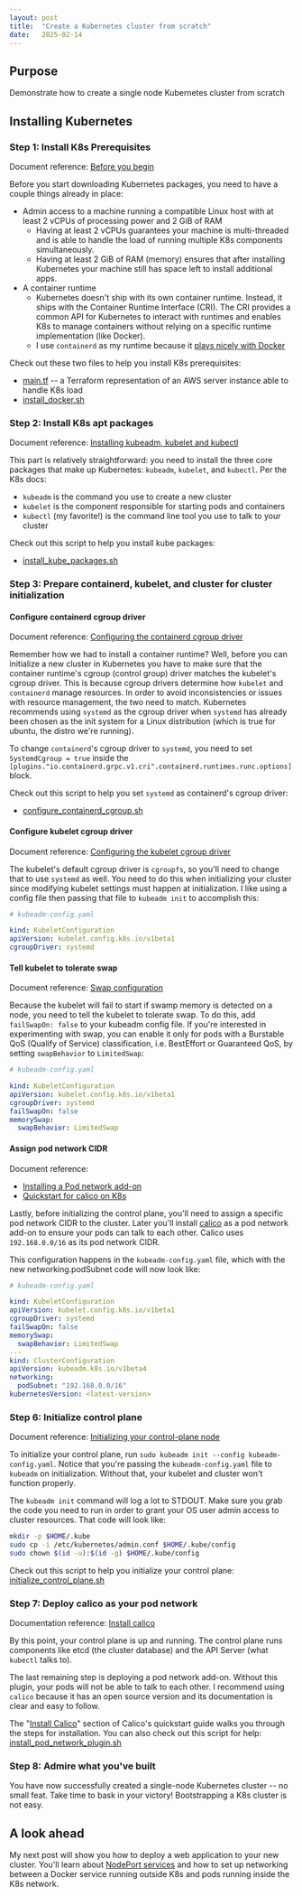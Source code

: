 ```yaml
---
layout: post
title:  "Create a Kubernetes cluster from scratch"
date:   2025-02-14
---
```


## Purpose

Demonstrate how to create a single node Kubernetes cluster from scratch

## Installing Kubernetes

### Step 1: Install K8s Prerequisites

Document reference: [Before you begin](https://kubernetes.io/docs/setup/production-environment/tools/kubeadm/install-kubeadm/#before-you-begin)

Before you start downloading Kubernetes packages, you need to have a couple things already in place:

- Admin access to a machine running a compatible Linux host with at least 2 vCPUs of processing power and 2 GiB of RAM
  - Having at least 2 vCPUs guarantees your machine is multi-threaded and is able to handle the load of running multiple K8s components simultaneously.
  - Having at least 2 GiB of RAM (memory) ensures that after installing Kubernetes your machine still has space left to install additional apps.
- A container runtime
  - Kubernetes doesn't ship with its own container runtime. Instead, it ships with the Container Runtime Interface (CRI). The CRI provides a common API for Kubernetes to interact with runtimes and enables K8s to manage containers without relying on a specific runtime implementation (like Docker).
  - I use `containerd` as my runtime because it [plays nicely with Docker](https://www.docker.com/blog/containerd-vs-docker/)

Check out these two files to help you install K8s prerequisites:

- [main.tf](https://github.com/medwards1771/meredith-deploy-playground/blob/main/infra/main.tf#L1-L27) -- a Terraform representation of an AWS server instance able to handle K8s load
- [install_docker.sh](https://github.com/medwards1771/meredith-deploy-playground/blob/main/bin/local/system-dependencies/install_docker.sh)

### Step 2: Install K8s apt packages

Document reference: [Installing kubeadm, kubelet and kubectl](https://kubernetes.io/docs/setup/production-environment/tools/kubeadm/install-kubeadm/#installing-kubeadm-kubelet-and-kubectl)

This part is relatively straightforward: you need to install the three core packages that make up Kubernetes: `kubeadm`, `kubelet`, and `kubectl`. Per the K8s docs:

- `kubeadm` is the command you use to create a new cluster
- `kubelet` is the component responsible for starting pods and containers
- `kubectl` (my favorite!) is the command line tool you use to talk to your cluster

Check out this script to help you install kube packages:

- [install_kube_packages.sh](https://github.com/medwards1771/meredith-deploy-playground/blob/main/bin/local/kubernetes-and-friends/install_kube_packages.sh)

### Step 3: Prepare containerd, kubelet, and cluster for cluster initialization

#### Configure containerd cgroup driver

Document reference: [Configuring the containerd cgroup driver](https://kubernetes.io/docs/setup/production-environment/container-runtimes/#containerd-systemd)

Remember how we had to install a container runtime? Well, before you can initialize a new cluster in Kubernetes you have to make sure that the container runtime's cgroup (control group) driver matches the kubelet's cgroup driver. This is because cgroup drivers determine how `kubelet` and `containerd` manage resources. In order to avoid inconsistencies or issues with resource management, the two need to match. Kubernetes recommends using `systemd` as the cgroup driver when `systemd` has already been chosen as the init system for a Linux distribution (which is true for ubuntu, the distro we're running).

To change `containerd`'s cgroup driver to `systemd`, you need to set `SystemdCgroup = true` inside the `[plugins."io.containerd.grpc.v1.cri".containerd.runtimes.runc.options]` block.

Check out this script to help you set `systemd` as containerd's cgroup driver:

- [configure_containerd_cgroup.sh](https://github.com/medwards1771/meredith-deploy-playground/blob/main/bin/local/kubernetes-and-friends/configure_containerd_cgroup.sh)

#### Configure kubelet cgroup driver

Document reference: [Configuring the kubelet cgroup driver](https://kubernetes.io/docs/tasks/administer-cluster/kubeadm/configure-cgroup-driver/#configuring-the-kubelet-cgroup-driver)

The kubelet's default cgroup driver is `cgroupfs`, so you'll need to change that to use `systemd` as well. You need to do this when initializing your cluster since modifying kubelet settings must happen at initialization. I like using a config file then passing that file to `kubeadm init` to accomplish this:

```yaml
# kubeadm-config.yaml

kind: KubeletConfiguration
apiVersion: kubelet.config.k8s.io/v1beta1
cgroupDriver: systemd
```

#### Tell kubelet to tolerate swap

Document reference: [Swap configuration](https://kubernetes.io/docs/setup/production-environment/tools/kubeadm/install-kubeadm/#swap-configuration)

Because the kubelet will fail to start if swamp memory is detected on a node, you need to tell the kubelet to tolerate swap. To do this, add `failSwapOn: false` to your kubeadm config file. If you're interested in experimenting with swap, you can enable it only for pods with a Burstable QoS (Qualify of Service) classification, i.e. BestEffort or Guaranteed QoS, by setting `swapBehavior` to `LimitedSwap`:

```yaml
# kubeadm-config.yaml

kind: KubeletConfiguration
apiVersion: kubelet.config.k8s.io/v1beta1
cgroupDriver: systemd
failSwapOn: false
memorySwap:
  swapBehavior: LimitedSwap
```

#### Assign pod network CIDR

Document reference:

- [Installing a Pod network add-on](https://kubernetes.io/docs/setup/production-environment/tools/kubeadm/create-cluster-kubeadm/#pod-network)
- [Quickstart for calico on K8s](https://docs.tigera.io/calico/latest/getting-started/kubernetes/quickstart)

Lastly, before initializing the control plane, you'll need to assign a specific pod network CIDR to the cluster. Later you'll install [calico](https://docs.tigera.io/calico/latest/about/) as a pod network add-on to ensure your pods can talk to each other. Calico uses `192.168.0.0/16` as its pod network CIDR.

This configuration happens in the `kubeadm-config.yaml` file, which with the new networking.podSubnet code will now look like:

```yaml
# kubeadm-config.yaml

kind: KubeletConfiguration
apiVersion: kubelet.config.k8s.io/v1beta1
cgroupDriver: systemd
failSwapOn: false
memorySwap:
  swapBehavior: LimitedSwap
---
kind: ClusterConfiguration
apiVersion: kubeadm.k8s.io/v1beta4
networking:
  podSubnet: "192.168.0.0/16"
kubernetesVersion: <latest-version>
```

### Step 6: Initialize control plane

Document reference: [Initializing your control-plane node](https://kubernetes.io/docs/setup/production-environment/tools/kubeadm/create-cluster-kubeadm/#initializing-your-control-plane-node)

To initialize your control plane, run `sudo kubeadm init --config kubeadm-config.yaml`. Notice that you're passing the `kubeadm-config.yaml` file to `kubeadm` on initialization. Without that, your kubelet and cluster won't function properly.

The `kubeadm init` command will log a lot to STDOUT. Make sure you grab the code you need to run in order to grant your OS user admin access to cluster resources. That code will look like:

```sh
mkdir -p $HOME/.kube
sudo cp -i /etc/kubernetes/admin.conf $HOME/.kube/config
sudo chown $(id -u):$(id -g) $HOME/.kube/config
```

Check out this script to help you initialize your control plane: [initialize_control_plane.sh](https://github.com/medwards1771/meredith-deploy-playground/blob/main/bin/local/kubernetes-and-friends/initialize_control_plane.sh)

### Step 7: Deploy calico as your pod network

Documentation reference: [Install calico](https://docs.tigera.io/calico/latest/getting-started/kubernetes/quickstart#install-calico)

By this point, your control plane is up and running. The control plane runs components like etcd (the cluster database) and the API Server (what `kubectl` talks to).

The last remaining step is deploying a pod network add-on. Without this plugin, your pods will not be able to talk to each other. I recommend using `calico` because it has an open source version and its documentation is clear and easy to follow.

The "[Install Calico](https://docs.tigera.io/calico/latest/getting-started/kubernetes/quickstart#install-calico)" section of Calico's quickstart guide walks you through the steps for installation. You can also check out this script for help: [install_pod_network_plugin.sh](https://github.com/medwards1771/meredith-deploy-playground/blob/main/bin/local/kubernetes-and-friends/install_pod_network_plugin.sh)

### Step 8: Admire what you've built

You have now successfully created a single-node Kubernetes cluster -- no small feat. Take time to bask in your victory! Bootstrapping a K8s cluster is not easy.

## A look ahead

My next post will show you how to deploy a web application to your new cluster. You'll learn about [NodePort services](https://kubernetes.io/docs/concepts/services-networking/service/#type-nodeport) and how to set up networking between a Docker service running outside K8s and pods running inside the K8s network.
